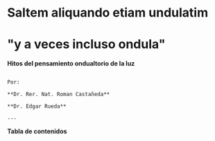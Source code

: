 # **Saltem aliquando etiam undulatim** 
# **"y a veces incluso ondula"** 
**Hitos del pensamiento ondualtorio de la luz**

```{figure} Caratula.jpg

```

```{epigraph}
Por:

**Dr. Rer. Nat. Roman Castañeda**

**Dr. Edgar Rueda**

---
```




**Tabla de contenidos**

```{tableofcontents}
```



